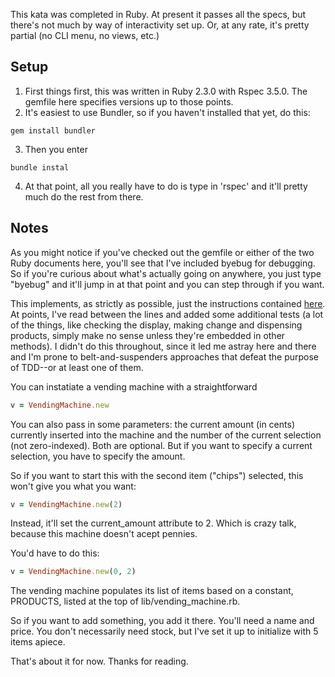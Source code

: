 This kata was completed in Ruby. At present it passes all the specs, but there's not much by way of interactivity set up. Or, at any rate, it's pretty partial (no CLI menu, no views, etc.)

## Setup

1. First things first, this was written in Ruby 2.3.0 with Rspec 3.5.0. The gemfile here specifies versions up to those points. 
2. It's easiest to use Bundler, so if you haven't installed that yet, do this: 

```
gem install bundler
```

3. Then you enter 

```
bundle instal
```

4. At that point, all you really have to do is type in 'rspec' and it'll pretty much do the rest from there. 

## Notes
As you might notice if you've checked out the gemfile or either of the two Ruby documents here, you'll see that I've included byebug for debugging. So if you're curious about what's actually going on anywhere, you just type "byebug" and it'll jump in at that point and you can step through if you want. 

This implements, as strictly as possible, just the instructions contained [here](https://github.com/guyroyse/vending-machine-kata). At points, I've read between the lines and added some additional tests (a lot of the things, like checking the display, making change and dispensing products, simply make no sense unless they're embedded in other methods). I didn't do this throughout, since it led me astray here and there and I'm prone to belt-and-suspenders approaches that defeat the purpose of TDD--or at least one of them. 

You can instatiate a vending machine with a straightforward

```ruby
v = VendingMachine.new
```

You can also pass in some parameters: the current amount (in cents) currently inserted into the machine and the number of the current selection (not zero-indexed). Both are optional. But if you want to specify a current selection, you have to specify the amount. 

So if you want to start this with the second item ("chips") selected, this won't give you what you want: 

```ruby
v = VendingMachine.new(2)
```

Instead, it'll set the current_amount attribute to 2. Which is crazy talk, because this machine doesn't acept pennies. 

You'd have to do this: 

```ruby
v = VendingMachine.new(0, 2)
```

The vending machine populates its list of items based on a constant, PRODUCTS, listed at the top of lib/vending_machine.rb.

So if you want to add something, you add it there. You'll need a name and price. You don't necessarily need stock, but I've set it up to initialize with 5 items apiece. 

That's about it for now. Thanks for reading. 
